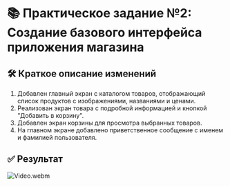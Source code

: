 # 📚 Практическое задание №2: Создание базового интерфейса приложения магазина

## 🛠️ Краткое описание изменений
1. Добавлен главный экран с каталогом товаров, отображающий список продуктов с изображениями, названиями и ценами.
2. Реализован экран товара с подробной информацией и кнопкой "Добавить в корзину".
3. Добавлен экран корзины для просмотра выбранных товаров.
4. На главном экране добавлено приветственное сообщение с именем и фамилией пользователя.

## ✅ Результат

![Video.webm](https://github.com/user-attachments/assets/434f483c-8a5a-47f6-8457-b1ddab9628a8)

